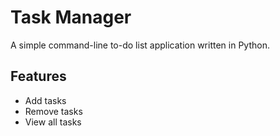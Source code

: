 # Task Manager

A simple command-line to-do list application written in Python.

## Features
- Add tasks
- Remove tasks
- View all tasks
